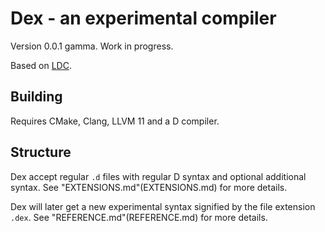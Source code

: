 # Dex - an experimental compiler

Version 0.0.1 gamma. Work in progress.

Based on [LDC](https://wiki.dlang.org/LDC).

## Building

Requires CMake, Clang, LLVM 11 and a D compiler.


## Structure

Dex accept regular `.d` files with regular D syntax and optional additional syntax. See "EXTENSIONS.md"(EXTENSIONS.md) for more details.

Dex will later get a new experimental syntax signified by the file extension `.dex`.  See "REFERENCE.md"(REFERENCE.md) for more details.
